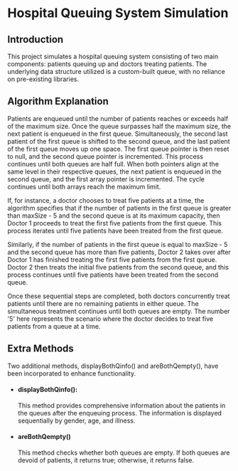 # Hospital Queuing System Simulation

## Introduction
This project simulates a hospital queuing system consisting of two main components: patients queuing up and doctors treating patients. The underlying data structure utilized is a custom-built queue, with no reliance on pre-existing libraries.

## Algorithm Explanation

Patients are enqueued until the number of patients reaches or exceeds half of the maximum size. Once the queue surpasses half the maximum size, the next patient is enqueued in the first queue. Simultaneously, the second last patient of the first queue is shifted to the second queue, and the last patient of the first queue moves up one space. The first queue pointer is then reset to null, and the second queue pointer is incremented. This process continues until both queues are half full.
When both pointers align at the same level in their respective queues, the next patient is enqueued in the second queue, and the first array pointer is incremented. The cycle continues until both arrays reach the maximum limit.

If, for instance, a doctor chooses to treat five patients at a time, the algorithm specifies that if the number of patients in the first queue is greater than maxSize - 5 and the second queue is at its maximum capacity, then Doctor 1 proceeds to treat the first five patients from the first queue. This process iterates until five patients have been treated from the first queue.

Similarly, if the number of patients in the first queue is equal to maxSize - 5 and the second queue has more than five patients, Doctor 2 takes over after Doctor 1 has finished treating the first five patients from the first queue. Doctor 2 then treats the initial five patients from the second queue, and this process continues until five patients have been treated from the second queue.

Once these sequential steps are completed, both doctors concurrently treat patients until there are no remaining patients in either queue. The simultaneous treatment continues until both queues are empty. The number '5' here represents the scenario where the doctor decides to treat five patients from a queue at a time.

## Extra Methods
Two additional methods, displayBothQinfo() and areBothQempty(), have been incorporated to enhance functionality.

- #### displayBothQinfo():
    This method provides comprehensive information about the patients in the queues after the enqueuing process. The information is displayed sequentially by gender, age, and illness.

- #### areBothQempty()
    This method checks whether both queues are empty. If both queues are devoid of patients, it returns true; otherwise, it returns false.

